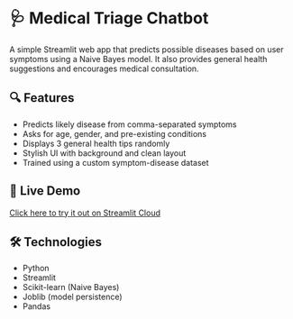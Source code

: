 # 🩺 Medical Triage Chatbot

A simple Streamlit web app that predicts possible diseases based on user symptoms using a Naive Bayes model. It also provides general health suggestions and encourages medical consultation.



## 🔍 Features

- Predicts likely disease from comma-separated symptoms
- Asks for age, gender, and pre-existing conditions
- Displays 3 general health tips randomly
- Stylish UI with background and clean layout
- Trained using a custom symptom-disease dataset

## 🚀 Live Demo

[Click here to try it out on Streamlit Cloud](https://YOUR-STREAMLIT-APP-URL)

## 🛠️ Technologies

- Python
- Streamlit
- Scikit-learn (Naive Bayes)
- Joblib (model persistence)
- Pandas



